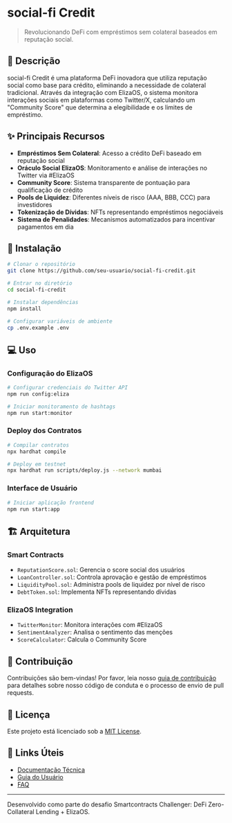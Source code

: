 # social-fi Credit

> Revolucionando DeFi com empréstimos sem colateral baseados em reputação social.

## 📝 Descrição

social-fi Credit é uma plataforma DeFi inovadora que utiliza reputação social como base para crédito, eliminando a necessidade de colateral tradicional. Através da integração com ElizaOS, o sistema monitora interações sociais em plataformas como Twitter/X, calculando um "Community Score" que determina a elegibilidade e os limites de empréstimo.

## ✨ Principais Recursos

- **Empréstimos Sem Colateral**: Acesso a crédito DeFi baseado em reputação social
- **Oráculo Social ElizaOS**: Monitoramento e análise de interações no Twitter via #ElizaOS
- **Community Score**: Sistema transparente de pontuação para qualificação de crédito
- **Pools de Liquidez**: Diferentes níveis de risco (AAA, BBB, CCC) para investidores
- **Tokenização de Dívidas**: NFTs representando empréstimos negociáveis
- **Sistema de Penalidades**: Mecanismos automatizados para incentivar pagamentos em dia

## 🚀 Instalação

```bash
# Clonar o repositório
git clone https://github.com/seu-usuario/social-fi-credit.git

# Entrar no diretório
cd social-fi-credit

# Instalar dependências
npm install

# Configurar variáveis de ambiente
cp .env.example .env
```

## 💻 Uso

### Configuração do ElizaOS

```bash
# Configurar credenciais do Twitter API
npm run config:eliza

# Iniciar monitoramento de hashtags
npm run start:monitor
```

### Deploy dos Contratos

```bash
# Compilar contratos
npx hardhat compile

# Deploy em testnet
npx hardhat run scripts/deploy.js --network mumbai
```

### Interface de Usuário

```bash
# Iniciar aplicação frontend
npm run start:app
```

## 🏗️ Arquitetura

### Smart Contracts

- `ReputationScore.sol`: Gerencia o score social dos usuários
- `LoanController.sol`: Controla aprovação e gestão de empréstimos
- `LiquidityPool.sol`: Administra pools de liquidez por nível de risco
- `DebtToken.sol`: Implementa NFTs representando dívidas

### ElizaOS Integration

- `TwitterMonitor`: Monitora interações com #ElizaOS
- `SentimentAnalyzer`: Analisa o sentimento das menções
- `ScoreCalculator`: Calcula o Community Score

## 🤝 Contribuição

Contribuições são bem-vindas! Por favor, leia nosso [guia de contribuição](CONTRIBUTING.md) para detalhes sobre nosso código de conduta e o processo de envio de pull requests.

## 📜 Licença

Este projeto está licenciado sob a [MIT License](LICENSE).

## 🔗 Links Úteis

- [Documentação Técnica](docs/technical.md)
- [Guia do Usuário](docs/user-guide.md)
- [FAQ](docs/faq.md)

---

Desenvolvido como parte do desafio Smartcontracts Challenger: DeFi Zero-Collateral Lending + ElizaOS.
